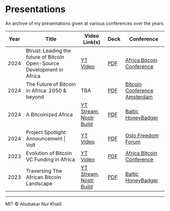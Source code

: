 # Presentations

An archive of my presentations given at various conferences over the years.

| Year | Title | Video Link(s) | Deck | Conference |
| ---- | ----- | ------------- | ---- | ---------- |
| 2024 | Btrust: Leading the future of Bitcoin Open-Source Development in Africa | [YT Video](https://www.youtube.com/watch?v=qMEPXXHLtNg) | [PDF](./decks/Africa%20Bitcoin%20Conference/Btrust%20Keynote%20-%20Abubakar%20Nur%20Khalil.pdf) | [Africa Bitcoin Conference](https://afrobitcoin.org) |
| 2024 | The Future of Bitcoin in Africa: 2050 & beyond  | TBA | [PDF](./decks/Bitcoin%20Amsterdam/The%20Future%20of%20Bitcoin%20in%20Africa%20-%202050%20&%20Beyond%20(Bitcoin%20Amsterdam%20Conf%2024).pdf) | [Bitcoin Conference Amsterdam](https://b.tc/conference/amsterdam/) |
| 2024 | A Bitcoinized Africa | [YT Stream](https://www.youtube.com/live/tgQHBN2PtMo?t=20220s), [Nostr Build](https://v.nostr.build/23YW9Ad3A0SIP223.mp4) | [PDF](./decks/Baltic%20HoneyBadger/A%20Bitcoinized%20Africa%20(BH2024).pdf) | [Baltic HoneyBadger](https://2024.baltichoneybadger.com/) |
| 2024 | Project Spotlight: Announcement \| Volt | [YT Video](https://www.youtube.com/watch?v=1S80FZsq2SE&list=PL9flMWibV82dJmJYWSm95tXBMDaYnjyDD&index=15&pp=iAQB) | [PDF](./decks/Oslo%20Freedom%20Forum/Volt%20Presentation%20(OFF24).pdf) | [Oslo Freedom Forum](https://oslofreedomforum.com/event/oslo-freedom-forum-oslo-2024/financial-freedom-track/) |
| 2023 | Evolution of Bitcoin VC Funding in Africa | [YT Video](https://www.youtube.com/watch?v=FoV1Pzxv10s&t=12s) | [PDF](./decks/Africa%20Bitcoin%20Conference/Evolution%20of%20Bitcoin%20VC%20Funding%20in%20Africa%20(ABC23).pdf) | [Africa Bitcoin Conference](https://afrobitcoin.org) |
| 2023 | Traversing The African Bitcoin Landscape | [YT Stream](https://www.youtube.com/watch?v=V3vvybsc1A4&t=12507s), [Nostr Build](https://v.nostr.build/QP2v.mp4) | [PDF](./decks/Baltic%20HoneyBadger/Traversing%20the%20African%20Bitcoin%20Landscape%20(BH2023).pdf) | [Baltic HoneyBadger](https://2023.baltichoneybadger.com/) |

---

MIT &copy; Abubakar Nur Khalil
